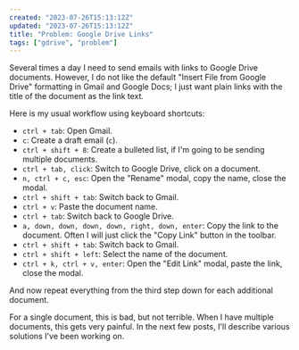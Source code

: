 ```yaml
---
created: "2023-07-26T15:13:12Z"
updated: "2023-07-26T15:13:12Z"
title: "Problem: Google Drive Links"
tags: ["gdrive", "problem"]
---
```


Several times a day I need to send emails with links to Google Drive documents. However, I do not like the default "Insert File from Google Drive" formatting in Gmail and Google Docs; I just want plain links with the title of the document as the link text.

Here is my usual workflow using keyboard shortcuts:

- `ctrl + tab`: Open Gmail.
- `c`: Create a draft email (`c`).
- `ctrl + shift + 8`: Create a bulleted list, if I'm going to be sending multiple documents.
- `ctrl + tab, click`: Switch to Google Drive, click on a document.
- `n, ctrl + c, esc`: Open the "Rename" modal, copy the name, close the modal.
- `ctrl + shift + tab`: Switch back to Gmail.
- `ctrl + v`: Paste the document name.
- `ctrl + tab`: Switch back to Google Drive.
- `a, down, down, down, down, right, down, enter`: Copy the link to the document. Often I will just click the "Copy Link" button in the toolbar.
- `ctrl + shift + tab`: Switch back to Gmail.
- `ctrl + shift + left`: Select the name of the document.
- `ctrl + k, ctrl + v, enter`: Open the "Edit Link" modal, paste the link, close the modal.

And now repeat everything from the third step down for each additional document.

For a single document, this is bad, but not terrible. When I have multiple documents, this gets very painful. In the next few posts, I'll describe various solutions I've been working on.
